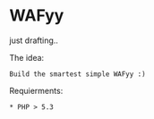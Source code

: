 # WAFyy
just drafting..

The idea:
	
	Build the smartest simple WAFyy :)

Requierments:
	
	* PHP > 5.3
